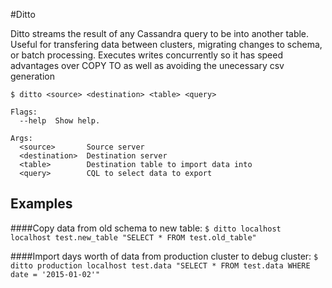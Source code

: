 #Ditto

Ditto streams the result of any Cassandra query to be into another table. Useful for transfering data between clusters, migrating changes to schema, or batch processing. Executes writes concurrently so it has speed advantages over COPY TO as well as avoiding the unecessary csv generation


`$ ditto <source> <destination> <table> <query>`
```
Flags:
  --help  Show help.

Args:
  <source>       Source server
  <destination>  Destination server
  <table>        Destination table to import data into
  <query>        CQL to select data to export
```

## Examples

####Copy data from old schema to new table:
`$ ditto localhost localhost test.new_table "SELECT * FROM test.old_table"`

####Import days worth of data from production cluster to debug cluster:
`$ ditto production localhost test.data "SELECT * FROM test.data WHERE date = '2015-01-02'"`
